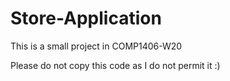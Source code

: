 # Store-Application
This is a small project in COMP1406-W20

Please do not copy this code as I do not permit it :)
